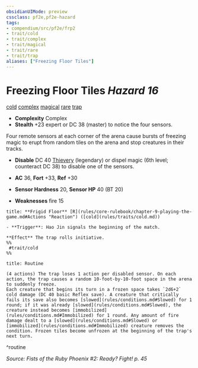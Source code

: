 ```yaml
---
obsidianUIMode: preview
cssclass: pf2e,pf2e-hazard
tags:
- compendium/src/pf2e/frp2
- trait/cold
- trait/complex
- trait/magical
- trait/rare
- trait/trap
aliases: ["Freezing Floor Tiles"]
---
```

# Freezing Floor Tiles *Hazard 16*  
[cold](cold.md "Cold Energy & Element Trait")  [complex](complex.md "Complex Hazard Trait")  [magical](magical.md "Magical Item Trait")  [rare](rare.md "Rare Rarity Trait")  [trap](trap.md "Trap Hazard Trait")  

- **Complexity** Complex
- **Stealth** +23 expert or DC 38 (master) to notice the four sensors.  

Four remote sensors at each corner of the arena cause bursts of freezing magic to erupt from random tiles on the arena and stop creatures in their tracks.

- **Disable** DC 40 [Thievery](skills.md#Thievery) (legendary) or dispel magic (6th level; counteract DC 38) to disable one of the sensors.  

- **AC** 36, **Fort** +33, **Ref** +30
- **Sensor Hardness** 20, **Sensor HP** 40 (BT 20)
- **Weaknesses** fire 15

```ad-embed-ability
title: **Frigid Floor** [R](rules/core-rulebook/chapter-9-playing-the-game.md#Actions "Reaction") ([cold](rules/traits/cold.md))

- **Trigger**: Hao Jin signals the beginning of the match.

**Effect** The trap rolls initiative.  
%%
 #trait/cold 
%%
```

```ad-pf2-summary
title: Routine

(4 actions) The trap loses 1 action per disabled sensor. On each action, the trap causes a random 10-foot-by-10-foot space in the arena to suddenly freeze.
Each creature that begins its turn in a frozen space takes `2d6+2` cold damage (DC 40 basic Reflex save). A creature that critically fails its save also becomes [slowed](rules/conditions.md#Slowed) for 1 round; if it was already [slowed](rules/conditions.md#Slowed), the creature instead becomes [immobilized](rules/conditions.md#Immobilized) for 1 round. Any amount of fire damage dealt to a [slowed](rules/conditions.md#Slowed) or [immobilized](rules/conditions.md#Immobilized) creature removes the condition. Frozen tiles become unfrozen at the beginning of the trap's next turn.
```
^routine

*Source: Fists of the Ruby Phoenix #2: Ready? Fight! p. 45*